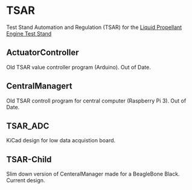 # TSAR
Test Stand Automation and Regulation (TSAR) for the [Liquid Propellant Engine Test Stand](https://github.com/psas/liquid-engine-test-stand)

## ActuatorController
Old TSAR value controller program (Arduino). Out of Date. 

## CentralManagert
Old TSAR controll program for central computer (Raspberry Pi 3). Out of Date. 

## TSAR_ADC
KiCad design for low data acquistion board.

## TSAR-Child
Slim down version of CenteralManager made for a BeagleBone Black. Current design.

